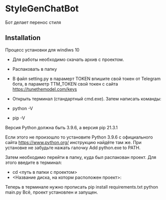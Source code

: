 # StyleGenChatBot
Бот делает перенос стиля
## Installation
Процесс установки для windiws 10
 - Для работы необходимо скачать архив с проектом.
 - Распаковать в папку
 - В файл setting.py в парамерт TOKEN впишите свой токен от Telegram бота, в параметр TTM_TOKEN свой токен с сайта https://tunethemodel.com/keys
 - Открыть терминал (стандартный cmd.exe). Затем написать команды:

 - python -V
 - pip -V

Версия Python должна быть 3.9.6, а версия pip 21.3.1
 
Если этого не произошло то установите Python 3.9.6 с официального сайта https://www.python.org/ инструкцию найдёте там же. При установке не забудьте нажать галочку Add python.exe to PATH.

Затем необходимо перейти в папку, куда был распакован проект. Для этого введите в терминал:
 - cd <путь в папки с проектом>
 - <Название диска, на которм расположен проект>:

Теперь в терминале нужно прописать 
    pip install requirements.txt
    python main.py
Всё, проект установлен и запущен.
